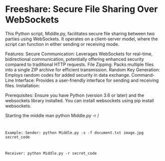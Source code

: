 # Freeshare: Secure File Sharing Over WebSockets

This Python script, Middle.py, facilitates secure file sharing between two parties using WebSockets. It operates on a client-server model, where the script can function in either sending or receiving mode.

Features:
Secure Communication: Leverages WebSockets for real-time, bidirectional communication, potentially offering enhanced security compared to traditional HTTP requests.
File Zipping: Packs multiple files into a single ZIP archive for efficient transmission.
Random Key Generation: Employs random codes for added security in data exchange.
Command-Line Interface: Provides a user-friendly interface for sending and receiving files.
Installation:

Prerequisites: Ensure you have Python (version 3.6 or later) and the websockets library installed. You can install websockets using pip install websockets.

Starting the middle man
python Middle.py -r /<code/>

Example:
Sender:
python Middle.py -s -f document.txt image.jpg secret_code

Receiver:
python Middle.py -r secret_code
